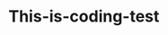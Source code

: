 # This-is-coding-test
       
  
     
  
      
      
            
                  
                              
                      
                     
         
                  
              
              
          
      
    
